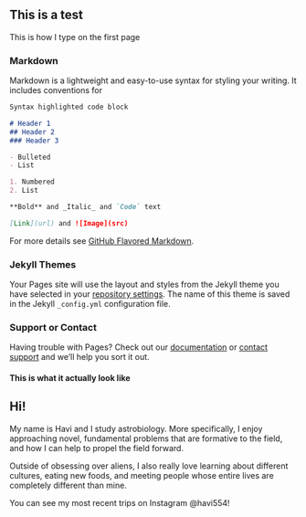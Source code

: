 ## This is a test 

This is how I type on the first page

### Markdown

Markdown is a lightweight and easy-to-use syntax for styling your writing. It includes conventions for

```markdown
Syntax highlighted code block

# Header 1
## Header 2
### Header 3

- Bulleted
- List

1. Numbered
2. List

**Bold** and _Italic_ and `Code` text

[Link](url) and ![Image](src)
```

For more details see [GitHub Flavored Markdown](https://guides.github.com/features/mastering-markdown/).

### Jekyll Themes

Your Pages site will use the layout and styles from the Jekyll theme you have selected in your [repository settings](https://github.com/havi121/havi/settings). The name of this theme is saved in the Jekyll `_config.yml` configuration file.

### Support or Contact

Having trouble with Pages? Check out our [documentation](https://help.github.com/categories/github-pages-basics/) or [contact support](https://github.com/contact) and we’ll help you sort it out.

#### This is what it actually look like 

## Hi!

My name is Havi and I study astrobiology. More specifically, I enjoy approaching novel, fundamental problems that are formative to the field, and how I can help to propel the field forward. 

Outside of obsessing over aliens, I also really love learning about different cultures, eating new foods, and meeting people whose entire lives are completely different than mine. 

You can see my most recent trips on Instagram @havi554! 
